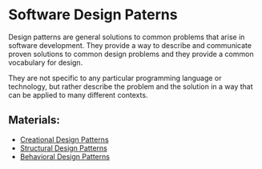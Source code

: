 # Software Design Paterns

Design patterns are general solutions to common problems that arise in software development. They provide a way to describe and communicate proven solutions to common design problems and they provide a common vocabulary for design. 

They are not specific to any particular programming language or technology, but rather describe the problem and the solution in a way that can be applied to many different contexts.

## Materials: 

- [Creational Design Patterns](creational-patterns.md)
- [Structural Design Patterns](structural-patterns.md)
- [Behavioral Design Patterns](behavioral-patterns.md)